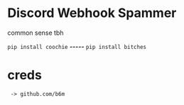 # Discord Webhook Spammer
common sense tbh

```pip install coochie```
***-----***
```pip install bitches```

# creds
``` -> github.com/b6m```
